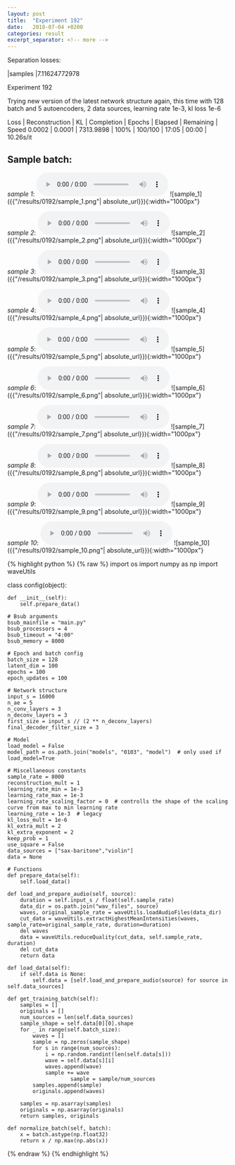```yaml
---
layout: post
title:  "Experiment 192"
date:   2018-07-04 +0200
categories: result
excerpt_separator: <!-- more -->
---
```

Separation losses:

|samples
|7.11624772978<!-- more -->

Experiment 192

Trying new version of the latest network structure again, this time with 128 batch and 5 autoencoders, 2 data sources, learning rate 1e-3, kl loss 1e-6

Loss | Reconstruction | KL | Completion | Epochs | Elapsed | Remaining | Speed
0.0002 | 0.0001 | 7313.9898 | 100% | 100/100 | 17:05 | 00:00 | 10.26s/it

## **Sample batch**:
_sample 1_:
<audio src="/ResultsOverview/results/0192/sample_1.wav" controls preload></audio>
![sample_1]({{"/results/0192/sample_1.png"| absolute_url}}){:width="1000px"}

_sample 2_:
<audio src="/ResultsOverview/results/0192/sample_2.wav" controls preload></audio>
![sample_2]({{"/results/0192/sample_2.png"| absolute_url}}){:width="1000px"}

_sample 3_:
<audio src="/ResultsOverview/results/0192/sample_3.wav" controls preload></audio>
![sample_3]({{"/results/0192/sample_3.png"| absolute_url}}){:width="1000px"}

_sample 4_:
<audio src="/ResultsOverview/results/0192/sample_4.wav" controls preload></audio>
![sample_4]({{"/results/0192/sample_4.png"| absolute_url}}){:width="1000px"}

_sample 5_:
<audio src="/ResultsOverview/results/0192/sample_5.wav" controls preload></audio>
![sample_5]({{"/results/0192/sample_5.png"| absolute_url}}){:width="1000px"}

_sample 6_:
<audio src="/ResultsOverview/results/0192/sample_6.wav" controls preload></audio>
![sample_6]({{"/results/0192/sample_6.png"| absolute_url}}){:width="1000px"}

_sample 7_:
<audio src="/ResultsOverview/results/0192/sample_7.wav" controls preload></audio>
![sample_7]({{"/results/0192/sample_7.png"| absolute_url}}){:width="1000px"}

_sample 8_:
<audio src="/ResultsOverview/results/0192/sample_8.wav" controls preload></audio>
![sample_8]({{"/results/0192/sample_8.png"| absolute_url}}){:width="1000px"}

_sample 9_:
<audio src="/ResultsOverview/results/0192/sample_9.wav" controls preload></audio>
![sample_9]({{"/results/0192/sample_9.png"| absolute_url}}){:width="1000px"}

_sample 10_:
<audio src="/ResultsOverview/results/0192/sample_10.wav" controls preload></audio>
![sample_10]({{"/results/0192/sample_10.png"| absolute_url}}){:width="1000px"}


{% highlight python %}
{% raw %}
import os
import numpy as np
import waveUtils


class config(object):

	def __init__(self):
		self.prepare_data()

	# Bsub arguments
	bsub_mainfile = "main.py"
	bsub_processors = 4
	bsub_timeout = "4:00"
	bsub_memory = 8000

	# Epoch and batch config
	batch_size = 128
	latent_dim = 100
	epochs = 100
	epoch_updates = 100

	# Network structure
	input_s = 16000
	n_ae = 5
	n_conv_layers = 3
	n_deconv_layers = 3
	first_size = input_s // (2 ** n_deconv_layers)
	final_decoder_filter_size = 3

	# Model
	load_model = False
	model_path = os.path.join("models", "0103", "model")  # only used if load_model=True

	# Miscellaneous constants
	sample_rate = 8000
	reconstruction_mult = 1
	learning_rate_min = 1e-3
	learning_rate_max = 1e-3
	learning_rate_scaling_factor = 0  # controlls the shape of the scaling curve from max to min learning rate
	learning_rate = 1e-3  # legacy
	kl_loss_mult = 1e-6
	kl_extra_mult = 2
	kl_extra_exponent = 2
	keep_prob = 1
	use_square = False
	data_sources = ["sax-baritone","violin"]
	data = None

	# Functions
	def prepare_data(self):
		self.load_data()

	def load_and_prepare_audio(self, source):
		duration = self.input_s / float(self.sample_rate)
		data_dir = os.path.join("wav_files", source)
		waves, original_sample_rate = waveUtils.loadAudioFiles(data_dir)
		cut_data = waveUtils.extractHighestMeanIntensities(waves, sample_rate=original_sample_rate, duration=duration)
		del waves
		data = waveUtils.reduceQuality(cut_data, self.sample_rate, duration)
		del cut_data
		return data

	def load_data(self):
		if self.data is None:
			self.data = [self.load_and_prepare_audio(source) for source in self.data_sources]

	def get_training_batch(self):
		samples = []
		originals = []
		num_sources = len(self.data_sources)
		sample_shape = self.data[0][0].shape
		for _ in range(self.batch_size):
			waves = []
			sample = np.zeros(sample_shape)
			for s in range(num_sources):
				i = np.random.randint(len(self.data[s]))
				wave = self.data[s][i]
				waves.append(wave)
				sample += wave
                        sample = sample/num_sources
			samples.append(sample)
			originals.append(waves)

		samples = np.asarray(samples)
		originals = np.asarray(originals)
		return samples, originals

	def normalize_batch(self, batch):
		x = batch.astype(np.float32)
		return x / np.max(np.abs(x))


{% endraw %}
{% endhighlight %}

